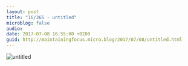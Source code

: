 ```yaml
---
layout: post
title: "16/365 - untitled"
microblog: false
audio: 
date: 2017-07-08 16:55:00 +0200
guid: http://maintainingfocus.micro.blog/2017/07/08/untitled.html
---
```

<div class="kg-card-markdown"><p><img src="/wp-content/uploads/2018/04/16-365---untitled-1024x768.jpg" alt="untitled"></p>
</div>

